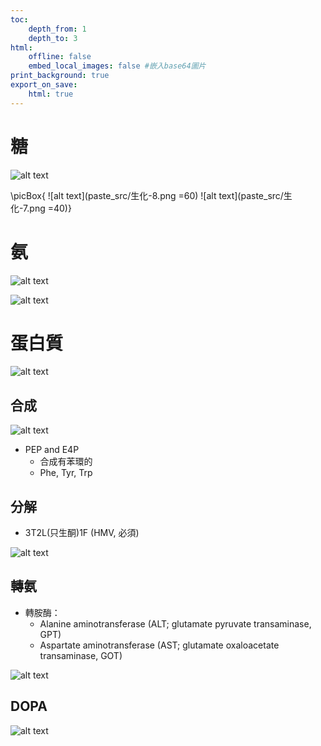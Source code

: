 ```yaml
---
toc:
    depth_from: 1
    depth_to: 3
html:
    offline: false
    embed_local_images: false #嵌入base64圖片
print_background: true
export_on_save:
    html: true
---
```



# 糖


![alt text](paste_src/生化-6.png)


\picBox{
![alt text](paste_src/生化-8.png =60)
![alt text](paste_src/生化-7.png =40)}

# 氨 

![alt text](paste_src/生化-5.png)

![alt text](paste_src/生化-10.png)


# 蛋白質 

![alt text](paste_src/生化.png)


## 合成 

![alt text](paste_src/生化-4.png)


- PEP and E4P 
  - 合成有苯環的
  - Phe, Tyr, Trp

## 分解 

- 3T2L(只生酮)1F (HMV, 必須)

![alt text](paste_src/生化-3.png)

##  轉氨

- 轉胺酶：
  - Alanine aminotransferase (ALT; glutamate pyruvate transaminase, GPT)
  - Aspartate aminotransferase (AST; glutamate oxaloacetate transaminase, GOT)


![alt text](paste_src/生化-2.png)


## DOPA 

![alt text](paste_src/生化-9.png)
